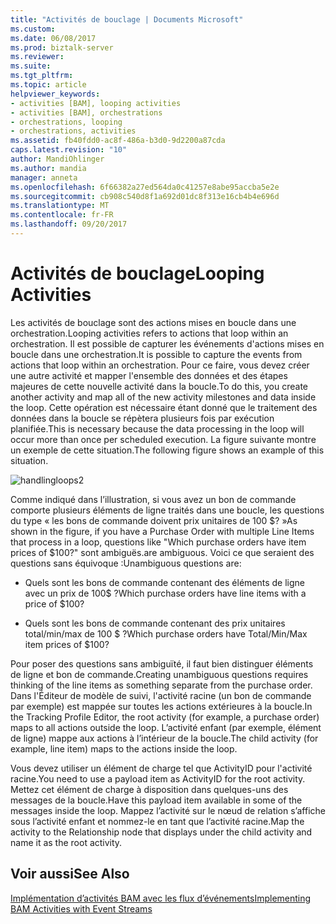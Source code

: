 ```yaml
---
title: "Activités de bouclage | Documents Microsoft"
ms.custom: 
ms.date: 06/08/2017
ms.prod: biztalk-server
ms.reviewer: 
ms.suite: 
ms.tgt_pltfrm: 
ms.topic: article
helpviewer_keywords:
- activities [BAM], looping activities
- activities [BAM], orchestrations
- orchestrations, looping
- orchestrations, activities
ms.assetid: fb40fdd0-ac8f-486a-b3d0-9d2200a87cda
caps.latest.revision: "10"
author: MandiOhlinger
ms.author: mandia
manager: anneta
ms.openlocfilehash: 6f66382a27ed564da0c41257e8abe95accba5e2e
ms.sourcegitcommit: cb908c540d8f1a692d01dc8f313e16cb4b4e696d
ms.translationtype: MT
ms.contentlocale: fr-FR
ms.lasthandoff: 09/20/2017
---
```

# <a name="looping-activities"></a><span data-ttu-id="d86f5-102">Activités de bouclage</span><span class="sxs-lookup"><span data-stu-id="d86f5-102">Looping Activities</span></span>
<span data-ttu-id="d86f5-103">Les activités de bouclage sont des actions mises en boucle dans une orchestration.</span><span class="sxs-lookup"><span data-stu-id="d86f5-103">Looping activities refers to actions that loop within an orchestration.</span></span> <span data-ttu-id="d86f5-104">Il est possible de capturer les événements d'actions mises en boucle dans une orchestration.</span><span class="sxs-lookup"><span data-stu-id="d86f5-104">It is possible to capture the events from actions that loop within an orchestration.</span></span> <span data-ttu-id="d86f5-105">Pour ce faire, vous devez créer une autre activité et mapper l'ensemble des données et des étapes majeures de cette nouvelle activité dans la boucle.</span><span class="sxs-lookup"><span data-stu-id="d86f5-105">To do this, you create another activity and map all of the new activity milestones and data inside the loop.</span></span> <span data-ttu-id="d86f5-106">Cette opération est nécessaire étant donné que le traitement des données dans la boucle se répètera plusieurs fois par exécution planifiée.</span><span class="sxs-lookup"><span data-stu-id="d86f5-106">This is necessary because the data processing in the loop will occur more than once per scheduled execution.</span></span> <span data-ttu-id="d86f5-107">La figure suivante montre un exemple de cette situation.</span><span class="sxs-lookup"><span data-stu-id="d86f5-107">The following figure shows an example of this situation.</span></span>  
  
 ![](../core/media/handlingloops2.gif "handlingloops2")  
  
 <span data-ttu-id="d86f5-108">Comme indiqué dans l’illustration, si vous avez un bon de commande comporte plusieurs éléments de ligne traités dans une boucle, les questions du type « les bons de commande doivent prix unitaires de 100 $? »</span><span class="sxs-lookup"><span data-stu-id="d86f5-108">As shown in the figure, if you have a Purchase Order with multiple Line Items that process in a loop, questions like "Which purchase orders have item prices of $100?"</span></span> <span data-ttu-id="d86f5-109">sont ambiguës.</span><span class="sxs-lookup"><span data-stu-id="d86f5-109">are ambiguous.</span></span> <span data-ttu-id="d86f5-110">Voici ce que seraient des questions sans équivoque :</span><span class="sxs-lookup"><span data-stu-id="d86f5-110">Unambiguous questions are:</span></span>  
  
-   <span data-ttu-id="d86f5-111">Quels sont les bons de commande contenant des éléments de ligne avec un prix de 100$ ?</span><span class="sxs-lookup"><span data-stu-id="d86f5-111">Which purchase orders have line items with a price of $100?</span></span>  
  
-   <span data-ttu-id="d86f5-112">Quels sont les bons de commande contenant des prix unitaires total/min/max de 100 $ ?</span><span class="sxs-lookup"><span data-stu-id="d86f5-112">Which purchase orders have Total/Min/Max item prices of $100?</span></span>  
  
 <span data-ttu-id="d86f5-113">Pour poser des questions sans ambiguïté, il faut bien distinguer éléments de ligne et bon de commande.</span><span class="sxs-lookup"><span data-stu-id="d86f5-113">Creating unambiguous questions requires thinking of the line items as something separate from the purchase order.</span></span> <span data-ttu-id="d86f5-114">Dans l'Éditeur de modèle de suivi, l'activité racine (un bon de commande par exemple) est mappée sur toutes les actions extérieures à la boucle.</span><span class="sxs-lookup"><span data-stu-id="d86f5-114">In the Tracking Profile Editor, the root activity (for example, a purchase order) maps to all actions outside the loop.</span></span> <span data-ttu-id="d86f5-115">L’activité enfant (par exemple, élément de ligne) mappe aux actions à l’intérieur de la boucle.</span><span class="sxs-lookup"><span data-stu-id="d86f5-115">The child activity (for example, line item) maps to the actions inside the loop.</span></span>  
  
 <span data-ttu-id="d86f5-116">Vous devez utiliser un élément de charge tel que ActivityID pour l'activité racine.</span><span class="sxs-lookup"><span data-stu-id="d86f5-116">You need to use a payload item as ActivityID for the root activity.</span></span> <span data-ttu-id="d86f5-117">Mettez cet élément de charge à disposition dans quelques-uns des messages de la boucle.</span><span class="sxs-lookup"><span data-stu-id="d86f5-117">Have this payload item available in some of the messages inside the loop.</span></span> <span data-ttu-id="d86f5-118">Mappez l’activité sur le nœud de relation s’affiche sous l’activité enfant et nommez-le en tant que l’activité racine.</span><span class="sxs-lookup"><span data-stu-id="d86f5-118">Map the activity to the Relationship node that displays under the child activity and name it as the root activity.</span></span>  
  
## <a name="see-also"></a><span data-ttu-id="d86f5-119">Voir aussi</span><span class="sxs-lookup"><span data-stu-id="d86f5-119">See Also</span></span>  
 [<span data-ttu-id="d86f5-120">Implémentation d’activités BAM avec les flux d’événements</span><span class="sxs-lookup"><span data-stu-id="d86f5-120">Implementing BAM Activities with Event Streams</span></span>](../core/implementing-bam-activities-with-event-streams.md)